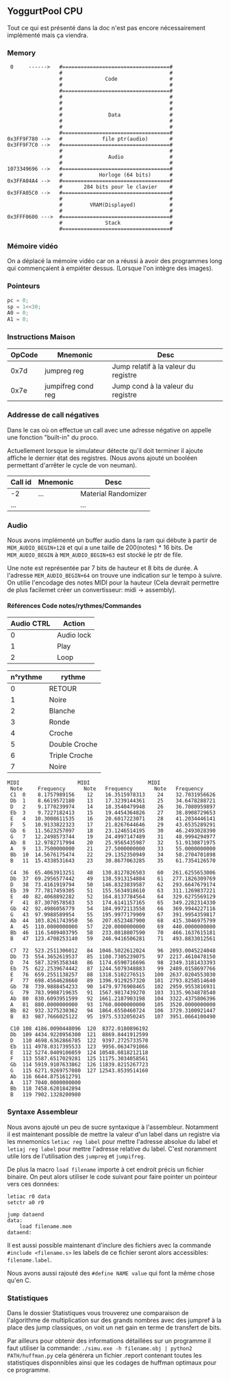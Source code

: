 
## YoggurtPool CPU

Tout ce qui est présenté dans la doc n'est pas encore nécessairement implémenté mais ça viendra.


### Memory
```
 0     ------>   #===================================#
                 #                                   #
                 #              Code                 #
                 #                                   #
                 #===================================#
                 #                                   #
                 #                                   #
                 #                                   #
                 #               Data                #
                 #                                   #
                 #                                   #
                 #===================================#
0x3FF9F780 -->   #             file ptr(audio)       #
0x3FF9F7C0 -->   #===================================#
                 #                                   #
                 #               Audio               #
                 #                                   #
1073349696 -->   #===================================#
                 #            Horloge (64 bits)      #
0x3FFA04A4 -->   #===================================#
                 #       284 bits pour le clavier    #
0x3FFA05C0 -->   #===================================#
                 #                                   #
                 #         VRAM(Displayed)           #
                 #                                   #
0x3FFF0600 --->  #===================================#
                 #              Stack                #
                 #===================================#                                                    
```
### Mémoire vidéo
On a déplacé la mémoire vidéo car on a réussi à avoir des programmes long qui commençaient à empiéter dessus. (Lorsque l'on intègre des images).


### Pointeurs
```C
pc = 0;
sp = 1<<30;
A0 = 0;
A1 = 0;
```

### Instructions Maison


| OpCode        |     Mnemonic        |    Desc                                |
| ------------- | ------------------- | ---------------------------------------|
|   0x7d        |   jumpreg reg       |  Jump relatif à la valeur du registre  |
|   0x7e        | jumpifreg cond reg  |  Jump cond à la valeur du registre     |



### Addresse de call négatives

Dans le cas où on effectue un call avec une adresse négative on appelle une fonction "built-in" du proco.

Actuellement lorsque le simulateur détecte qu'il doit terminer il ajoute affiche le dernier état des registres. (Nous avons ajouté un booléen permettant d'arrêter le cycle de von neuman).



| Call id       |     Mnemonic        |    Desc                                |
| ------------- | ------------------- | ---------------------------------------|
|   -2          |          ...        |           Material Randomizer          |
|   ...         |                     |              ...                       |


### Audio

Nous avons implémenté un buffer audio dans la ram qui débute à partir de `MEM_AUDIO_BEGIN+128` et qui a une taille de 200(notes) * 16 bits.
De `MEM_AUDIO_BEGIN` à `MEM_AUDIO_BEGIN+63` est stocké le ptr de file.

Une note est représentée par 7 bits de hauteur et 8 bits de durée. A l'adresse `MEM_AUDIO_BEGIN+64` on trouve une indication sur le tempo à suivre. On utilie l'encodage des notes MIDI pour la hauteur (Cela devrait permettre de plus facilemet créer un convertisseur: midi -> assembly).

#### Références Code notes/rythmes/Commandes


|  Audio CTRL   |      Action         |
| ------------- | ------------------- |
|     0         |     Audio lock      |
|     1         |      Play           |
|     2         |      Loop           |

| n°rythme      |       rythme        |
| ------------- | ------------------- |
|     0         |     RETOUR          |
|     1         |     Noire           |
|     2         |     Blanche         |
|     3         |     Ronde           |
|     4         |     Croche          |
|     5         |     Double Croche   |
|     6         |     Triple Croche   |
|     7         |     Noire           |


```
MIDI                   MIDI                   MIDI
 Note     Frequency      Note   Frequency       Note   Frequency
 C1  0    8.1757989156    12    16.3515978313    24    32.7031956626
 Db  1    8.6619572180    13    17.3239144361    25    34.6478288721
 D   2    9.1770239974    14    18.3540479948    26    36.7080959897
 Eb  3    9.7227182413    15    19.4454364826    27    38.8908729653
 E   4   10.3008611535    16    20.6017223071    28    41.2034446141
 F   5   10.9133822323    17    21.8267644646    29    43.6535289291
 Gb  6   11.5623257097    18    23.1246514195    30    46.2493028390
 G   7   12.2498573744    19    24.4997147489    31    48.9994294977
 Ab  8   12.9782717994    20    25.9565435987    32    51.9130871975
 A   9   13.7500000000    21    27.5000000000    33    55.0000000000
 Bb  10  14.5676175474    22    29.1352350949    34    58.2704701898
 B   11  15.4338531643    23    30.8677063285    35    61.7354126570

 C4  36  65.4063913251    48   130.8127826503    60   261.6255653006
 Db  37  69.2956577442    49   138.5913154884    61   277.1826309769
 D   38  73.4161919794    50   146.8323839587    62   293.6647679174
 Eb  39  77.7817459305    51   155.5634918610    63   311.1269837221
 E   40  82.4068892282    52   164.8137784564    64   329.6275569129
 F   41  87.3070578583    53   174.6141157165    65   349.2282314330
 Gb  42  92.4986056779    54   184.9972113558    66   369.9944227116
 G   43  97.9988589954    55   195.9977179909    67   391.9954359817
 Ab  44  103.8261743950   56   207.6523487900    68   415.3046975799
 A   45  110.0000000000   57   220.0000000000    69   440.0000000000
 Bb  46  116.5409403795   58   233.0818807590    70   466.1637615181
 B   47  123.4708253140   59   246.9416506281    71   493.8833012561

 C7  72  523.2511306012   84  1046.5022612024    96  2093.0045224048
 Db  73  554.3652619537   85  1108.7305239075    97  2217.4610478150
 D   74  587.3295358348   86  1174.6590716696    98  2349.3181433393
 Eb  75  622.2539674442   87  1244.5079348883    99  2489.0158697766
 E   76  659.2551138257   88  1318.5102276515   100  2637.0204553030
 F   77  698.4564628660   89  1396.9129257320   101  2793.8258514640
 Gb  78  739.9888454233   90  1479.9776908465   102  2959.9553816931
 G   79  783.9908719635   91  1567.9817439270   103  3135.9634878540
 Ab  80  830.6093951599   92  1661.2187903198   104  3322.4375806396
 A   81  880.0000000000   93  1760.0000000000   105  3520.0000000000
 Bb  82  932.3275230362   94  1864.6550460724   106  3729.3100921447
 B   83  987.7666025122   95  1975.5332050245   107  3951.0664100490

 C10 108 4186.0090448096  120  8372.0180896192
 Db  109 4434.9220956300  121  8869.8441912599
 D   110 4698.6362866785  122  9397.2725733570
 Eb  111 4978.0317395533  123  9956.0634791066
 E   112 5274.0409106059  124 10548.0818212118
 F   113 5587.6517029281  125 11175.3034058561
 Gb  114 5919.9107633862  126 11839.8215267723
 G   115 6271.9269757080  127 12543.8539514160
 Ab  116 6644.8751612791
 A   117 7040.0000000000
 Bb  118 7458.6201842894
 B   119 7902.1328200980

```


### Syntaxe Assembleur

Nous avons ajouté un peu de sucre syntaxique à l'assembleur. Notamment il est maintenant possible de mettre la valeur d'un label dans un registre via les mnemonics `letiac reg label` pour mettre l'adresse absolue du label et `letiaj reg label` pour mettre l'adresse relative du label. C'est noramment utile lors de l'utilisation des `jumpreg` et `jumpifreg`.

De plus la macro `load filename` importe à cet endroit précis un fichier binaire. On peut alors utiliser le code suivant pour faire pointer un pointeur vers ces données:

```Assembly
letiac r0 data
setctr a0 r0

jump dataend
data:
    load filename.mem
dataend:
```

Il est aussi possible maintenant d'inclure des fichiers avec la commande `#include <filename.s>` les labels de ce fichier seront alors accessibles: `filename.label`.

Nous avons aussi rajouté des `#define NAME value` qui font la même chose qu'en C.

### Statistiques

Dans le dossier Statistiques vous trouverez une comparaison de l'algorithme de multiplication sur des grands nombres avec des jumpref à la place des jump classiques, on voit un net gain en terme de transfert de bits.

Par ailleurs pour obtenir des informations détaillées sur un programme il faut utiliser la commande: `./simu.exe -h filename.obj | python2 PATH/huffman.py` cela générera un fichier .report contenant toutes les statistiques disponnibles ainsi que les codages de huffman optimaux pour ce programme.
